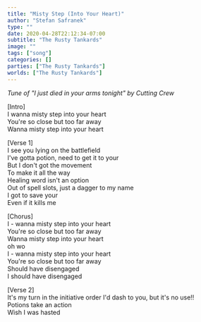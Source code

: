 ```yaml
---
title: "Misty Step (Into Your Heart)"
author: "Stefan Safranek"
type: ""
date: 2020-04-28T22:12:34-07:00
subtitle: "The Rusty Tankards"
image: ""
tags: ["song"]
categories: []
parties: ["The Rusty Tankards"]
worlds: ["The Rusty Tankards"]
---
```



_Tune of "I just died in your arms tonight" by Cutting Crew_

[Intro] <br>
I wanna misty step into your heart <br>
You're so close but too far away <br>
Wanna misty step into your heart <br>

[Verse 1] <br>
I see you lying on the battlefield <br>
I've gotta potion, need to get it to your <br>
But I don't got the movement <br>
To make it all the way <br>
Healing word isn't an option <br>
Out of spell slots, just a dagger to my name <br>
I got to save your <br>
Even if it kills me

[Chorus] <br>
I - wanna misty step into your heart <br>
You're so close but too far away <br>
Wanna misty step into your heart <br>
oh wo <br>
I - wanna misty step into your heart <br>
You're so close but too far away <bR>
Should have disengaged <br>
I should have disengaged

[Verse 2] <br>
It's my turn in the initiative order
I'd dash to you, but it's no use!! <br>
Potions take an action <br>
Wish I was hasted
